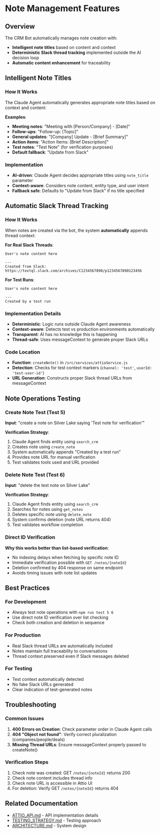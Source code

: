 # Note Management Features

## Overview
The CRM Bot automatically manages note creation with:
- **Intelligent note titles** based on content and context
- **Deterministic Slack thread tracking** implemented outside the AI decision loop
- **Automatic content enhancement** for traceability

## Intelligent Note Titles

### How It Works
The Claude Agent automatically generates appropriate note titles based on context and content:

**Examples**:
- **Meeting notes**: "Meeting with [Person/Company] - [Date]"
- **Follow-ups**: "Follow-up: [Topic]" 
- **General updates**: "[Company] Update - [Brief Summary]"
- **Action items**: "Action Items: [Brief Description]"
- **Test notes**: "Test Note" (for verification purposes)
- **Default fallback**: "Update from Slack"

### Implementation
- **AI-driven**: Claude Agent decides appropriate titles using `note_title` parameter
- **Context-aware**: Considers note content, entity type, and user intent
- **Fallback safe**: Defaults to "Update from Slack" if no title specified

## Automatic Slack Thread Tracking

### How It Works
When notes are created via the bot, the system **automatically** appends thread context:

**For Real Slack Threads**:
```
User's note content here

---
Created from Slack: https://textql.slack.com/archives/C1234567890/p1234567890123456
```

**For Test Runs**:
```
User's note content here

---
Created by a test run
```

### Implementation Details
- **Deterministic**: Logic runs outside Claude Agent awareness
- **Context-aware**: Detects test vs production environments automatically
- **Transparent**: AI has no knowledge this is happening
- **Thread-safe**: Uses messageContext to generate proper Slack URLs

### Code Location
- **Function**: `createNote()` in `/src/services/attioService.js`
- **Detection**: Checks for test context markers (`channel: 'test'`, `userId: 'test-user-id'`)
- **URL Generation**: Constructs proper Slack thread URLs from messageContext

## Note Operations Testing

### Create Note Test (Test 5)
**Input**: "create a note on Silver Lake saying 'Test note for verification'"

**Verification Strategy**:
1. Claude Agent finds entity using `search_crm`
2. Creates note using `create_note` 
3. System automatically appends "Created by a test run"
4. Provides note URL for manual verification
5. Test validates tools used and URL provided

### Delete Note Test (Test 6)  
**Input**: "delete the test note on Silver Lake"

**Verification Strategy**:
1. Claude Agent finds entity using `search_crm`
2. Searches for notes using `get_notes`
3. Deletes specific note using `delete_note`
4. System confirms deletion (note URL returns 404)
5. Test validates workflow completion

### Direct ID Verification
**Why this works better than list-based verification**:
- No indexing delays when fetching by specific note ID
- Immediate verification possible with `GET /notes/{noteId}`
- Deletion confirmed by 404 response on same endpoint
- Avoids timing issues with note list updates

## Best Practices

### For Development
- Always test note operations with `npm run test 5 6`
- Use direct note ID verification over list checking
- Check both creation and deletion in sequence

### For Production
- Real Slack thread URLs are automatically included
- Notes maintain full traceability to conversations
- Thread context preserved even if Slack messages deleted

### For Testing
- Test context automatically detected
- No fake Slack URLs generated
- Clear indication of test-generated notes

## Troubleshooting

### Common Issues
1. **400 Errors on Creation**: Check parameter order in Claude Agent calls
2. **404 "Object not found"**: Verify correct pluralization (companies/people/deals)
3. **Missing Thread URLs**: Ensure messageContext properly passed to createNote()

### Verification Steps
1. Check note was created: GET `/notes/{noteId}` returns 200
2. Check note content includes thread info
3. Check note URL is accessible in Attio UI
4. For deletion: Verify GET `/notes/{noteId}` returns 404

## Related Documentation
- [ATTIO_API.md](./ATTIO_API.md) - API implementation details
- [TESTING_STRATEGY.md](./TESTING_STRATEGY.md) - Testing approach
- [ARCHITECTURE.md](./ARCHITECTURE.md) - System design